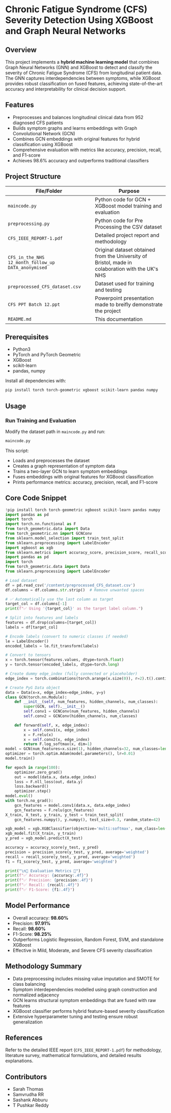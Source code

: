 # Chronic Fatigue Syndrome (CFS) Severity Detection Using XGBoost and Graph Neural Networks

## Overview

This project implements a **hybrid machine learning model** that combines Graph Neural Networks (GNN) and XGBoost to detect and classify the severity of Chronic Fatigue Syndrome (CFS) from longitudinal patient data. The GNN captures interdependencies between symptoms, while XGBoost provides robust classification on fused features, achieving state-of-the-art accuracy and interpretability for clinical decision support.

## Features

- Preprocesses and balances longitudinal clinical data from 952 diagnosed CFS patients
- Builds symptom graphs and learns embeddings with Graph Convolutional Network (GCN)
- Combines GCN embeddings with original features for hybrid classification using XGBoost
- Comprehensive evaluation with metrics like accuracy, precision, recall, and F1-score
- Achieves 98.6% accuracy and outperforms traditional classifiers

## Project Structure

| File/Folder           | Purpose                                        |
|-----------------------|------------------------------------------------|
| `maincode.py`| Python code for GCN + XGBoost model training and evaluation |
| `preprocessing.py`| Python code for Pre Processing the CSV dataset |
| `CFS_IEEE_REPORT-1.pdf` | Detailed project report and methodology      |
| `CFS_in_the_NHS 12_month_follow_up DATA_anonymised` | Original dataset obtained from the University of Bristol, made in colaboration with the UK's NHS |
| `preprocessed_CFS_dataset.csv` | Dataset used for training and testing |
| `CFS PPT Batch 12.ppt` | Powerpoint presentation made to breifly demonstrate the project |
| `README.md`           | This documentation |

## Prerequisites

- Python3
- PyTorch and PyTorch Geometric
- XGBoost
- scikit-learn
- pandas, numpy

Install all dependencies with:  
```bash
pip install torch torch-geometric xgboost scikit-learn pandas numpy
```

## Usage

### Run Training and Evaluation

Modify the dataset path in `maincode.py` and run:

```bash
maincode.py
```

This script:
- Loads and preprocesses the dataset
- Creates a graph representation of symptom data
- Trains a two-layer GCN to learn symptom embeddings
- Fuses embeddings with original features for XGBoost classification
- Prints performance metrics: accuracy, precision, recall, and F1-score

## Core Code Snippet

```python
!pip install torch torch-geometric xgboost scikit-learn pandas numpy
import pandas as pd
import torch
import torch.nn.functional as F
from torch_geometric.data import Data
from torch_geometric.nn import GCNConv
from sklearn.model_selection import train_test_split
from sklearn.preprocessing import LabelEncoder
import xgboost as xgb
from sklearn.metrics import accuracy_score, precision_score, recall_score, f1_score
import pandas as pd
import torch
from torch_geometric.data import Data
from sklearn.preprocessing import LabelEncoder

# Load dataset
df = pd.read_csv('/content/preprocessed_CFS_dataset.csv')
df.columns = df.columns.str.strip()  # Remove unwanted spaces

# ✅ Automatically use the last column as target
target_col = df.columns[-1]
print(f"✅ Using '{target_col}' as the target label column.")

# Split into features and labels
features = df.drop(columns=[target_col])
labels = df[target_col]

# Encode labels (convert to numeric classes if needed)
le = LabelEncoder()
encoded_labels = le.fit_transform(labels)

# Convert to tensors
x = torch.tensor(features.values, dtype=torch.float)
y = torch.tensor(encoded_labels, dtype=torch.long)

# Create dummy edge_index (fully connected or placeholder)
edge_index = torch.combinations(torch.arange(x.size(0)), r=2).t().contiguous()

# Create PyG Data object
data = Data(x=x, edge_index=edge_index, y=y)
class GCN(torch.nn.Module):
    def __init__(self, num_features, hidden_channels, num_classes):
        super(GCN, self).__init__()
        self.conv1 = GCNConv(num_features, hidden_channels)
        self.conv2 = GCNConv(hidden_channels, num_classes)

    def forward(self, x, edge_index):
        x = self.conv1(x, edge_index)
        x = F.relu(x)
        x = self.conv2(x, edge_index)
        return F.log_softmax(x, dim=1)
model = GCN(num_features=x.size(1), hidden_channels=32, num_classes=len(le.classes_))
optimizer = torch.optim.Adam(model.parameters(), lr=0.01)
model.train()

for epoch in range(100):
    optimizer.zero_grad()
    out = model(data.x, data.edge_index)
    loss = F.nll_loss(out, data.y)
    loss.backward()
    optimizer.step()
model.eval()
with torch.no_grad():
    gcn_features = model.conv1(data.x, data.edge_index)
    gcn_features = F.relu(gcn_features)
X_train, X_test, y_train, y_test = train_test_split(
    gcn_features.numpy(), y.numpy(), test_size=0.3, random_state=42)

xgb_model = xgb.XGBClassifier(objective='multi:softmax', num_class=len(le.classes_))
xgb_model.fit(X_train, y_train)
y_pred = xgb_model.predict(X_test)

accuracy = accuracy_score(y_test, y_pred)
precision = precision_score(y_test, y_pred, average='weighted')
recall = recall_score(y_test, y_pred, average='weighted')
f1 = f1_score(y_test, y_pred, average='weighted')

print("\n🔹 Evaluation Metrics 🔹")
print(f"✅ Accuracy: {accuracy:.4f}")
print(f"✅ Precision: {precision:.4f}")
print(f"✅ Recall: {recall:.4f}")
print(f"✅ F1-Score: {f1:.4f}")

```

## Model Performance

- Overall accuracy: **98.60%**
- Precision: **97.91%**
- Recall: **98.60%**
- F1-Score: **98.25%**
- Outperforms Logistic Regression, Random Forest, SVM, and standalone XGBoost
- Effective in Mild, Moderate, and Severe CFS severity classification

## Methodology Summary

- Data preprocessing includes missing value imputation and SMOTE for class balancing
- Symptom interdependencies modelled using graph construction and normalized adjacency
- GCN learns structural symptom embeddings that are fused with raw features
- XGBoost classifier performs hybrid feature-based severity classification
- Extensive hyperparameter tuning and testing ensure robust generalization

## References

Refer to the detailed IEEE report (`CFS_IEEE_REPORT-1.pdf`) for methodology, literature survey, mathematical formulations, and detailed results explanations.

## Contributors

- Sarah Thomas
- Samvrudha RR
- Sashank Abburu
- T Pushkar Reddy
